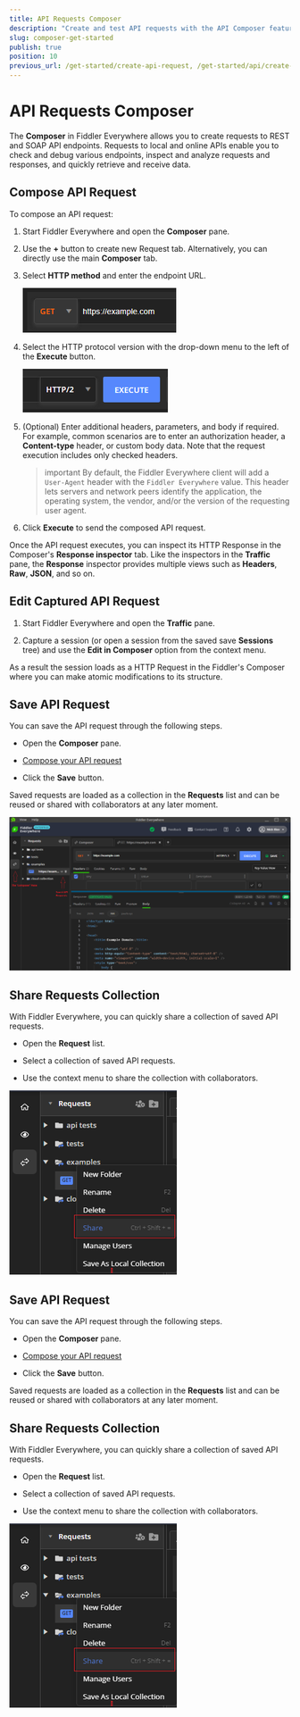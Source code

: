 ```yaml
---
title: API Requests Composer
description: "Create and test API requests with the API Composer feature of the Telerik Fiddler Everywhere web-debugging HTTP client proxy."
slug: composer-get-started
publish: true
position: 10
previous_url: /get-started/create-api-request, /get-started/api/create-api-request, /api/create-api-request, /user-guide/composer
---
```


# API Requests Composer

The **Composer** in Fiddler Everywhere allows you to create requests to REST and SOAP API endpoints. Requests to local and online APIs enable you to check and debug various endpoints, inspect and analyze requests and responses, and quickly retrieve and receive data.

## Compose API Request

To compose an API request:

1. Start Fiddler Everywhere and open the **Composer** pane.

1. Use the **+** button to create new Request tab. Alternatively, you can directly use the main **Composer** tab.

1. Select **HTTP method** and enter the endpoint URL.

    ![Select HTTP method and enter URL](../images/composer/comp-method-and-url.png)

1. Select the HTTP protocol version with the drop-down menu to the left of the **Execute** button.

    ![Select HTTP version](../images/composer/comp-http-version.png)

1. (Optional) Enter additional headers, parameters, and body if required. For example, common scenarios are to enter an authorization header, a **Content-type** header, or custom body data. Note that the request execution includes only checked headers.

    >important By default, the Fiddler Everywhere client will add a `User-Agent` header with the `Fiddler Everywhere` value. This header lets servers and network peers identify the application, the operating system, the vendor, and/or the version of the requesting user agent.

1. Click **Execute** to send the composed API request. 

Once the API request executes, you can inspect its HTTP Response in the Composer's **Response inspector** tab. Like the inspectors in the **Traffic** pane, the **Response** inspector provides multiple views such as **Headers**, **Raw**, **JSON**, and so on.


## Edit Captured API Request

1. Start Fiddler Everywhere and open the **Traffic** pane.

1. Capture a session (or open a session from the saved save **Sessions** tree) and use the **Edit in Composer** option from the context menu.

As a result the session loads as a HTTP Request in the Fiddler's Composer where you can make atomic modifications to its structure.

## Save API Request

You can save the API request through the following steps.

- Open the **Composer** pane.

- [Compose your API request](#compose-api-request)

- Click the **Save** button. 

Saved requests are loaded as a collection in the **Requests** list and can be reused or shared with collaborators at any later moment.

![Creating API request](../images/composer/comp-pane-all.png)


## Share Requests Collection

With Fiddler Everywhere, you can quickly share a collection of saved API requests.

- Open the **Request** list.

- Select a collection of saved API requests.

- Use the context menu to share the collection with collaborators.

![Share API requests](../images/composer/comp-requests-share.png)

## Save API Request

You can save the API request through the following steps.

- Open the **Composer** pane.

- [Compose your API request](#compose-api-request)

- Click the **Save** button. 

Saved requests are loaded as a collection in the **Requests** list and can be reused or shared with collaborators at any later moment.


## Share Requests Collection

With Fiddler Everywhere, you can quickly share a collection of saved API requests.

- Open the **Request** list.

- Select a collection of saved API requests.

- Use the context menu to share the collection with collaborators.

![Share API requests](../images/composer/comp-requests-share.png)



